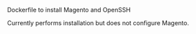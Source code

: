 Dockerfile to install Magento and OpenSSH

Currently performs installation but does not configure Magento.
